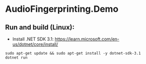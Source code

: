 # AudioFingerprinting.Demo

## Run and build (Linux):
- Install .NET SDK 3.1: https://learn.microsoft.com/en-us/dotnet/core/install/
```
sudo apt-get update && sudo apt-get install -y dotnet-sdk-3.1
dotnet run
```

